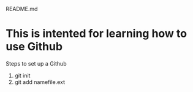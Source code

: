 README.md

<h1> This is intented for learning how to use Github </h1>
<p> Steps to set up a Github  </p>

<ol>
    <li>git init</li>
    <li> git add namefile.ext</li>
</ol>
